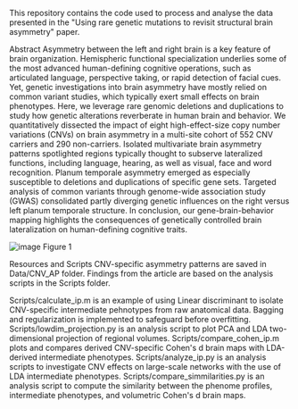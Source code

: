 This repository contains the code used to process and analyse the data presented in the "Using rare genetic mutations to revisit structural brain asymmetry" paper.

Abstract
Asymmetry between the left and right brain is a key feature of brain organization. Hemispheric functional specialization underlies some of the most advanced human-defining cognitive operations, such as articulated language, perspective taking, or rapid detection of facial cues. Yet, genetic investigations into brain asymmetry have mostly relied on common variant studies, which typically exert small effects on brain phenotypes. Here, we leverage rare genomic deletions and duplications to study how genetic alterations reverberate in human brain and behavior. We quantitatively dissected the impact of eight high-effect-size copy number variations (CNVs) on brain asymmetry in a multi-site cohort of 552 CNV carriers and 290 non-carriers. Isolated multivariate brain asymmetry patterns spotlighted regions typically thought to subserve lateralized functions, including language, hearing, as well as visual, face and word recognition. Planum temporale asymmetry emerged as especially susceptible to deletions and duplications of specific gene sets. Targeted analysis of common variants through genome-wide association study (GWAS) consolidated partly diverging genetic influences on the right versus left planum temporale structure. In conclusion, our gene-brain-behavior mapping highlights the consequences of genetically controlled brain lateralization on human-defining cognitive traits.


![image](https://github.com/jakubkopal/CNV-asymmetry/assets/60342135/d8065c5c-f97a-4ea8-9b66-cf087091e794)
Figure 1

Resources and Scripts
CNV-specific asymmetry patterns are saved in Data/CNV_AP folder. Findings from the article are based on the analysis scripts in the Scripts folder.

Scripts/calculate_ip.m is an example of using Linear discriminant to isolate CNV-specific intermediate pehnotypes from raw anatomical data. Bagging and regularization is implemented to safeguard before overfitting.
Scripts/lowdim_projection.py is an analysis script to plot PCA and LDA two-dimensional projection of regional volumes.
Scripts/compare_cohen_ip.m plots and compares derived CNV-specific Cohen's d brain maps with LDA-derived intermediate phenotypes.
Scripts/analyze_ip.py is an analysis scripts to investigate CNV effects on large-scale networks with the use of LDA intermediate phenotypes.
Scripts/compare_simmilarities.py is an analysis script to compute the similarity between the phenome profiles, intermediate phenotypes, and volumetric Cohen's d brain maps.
